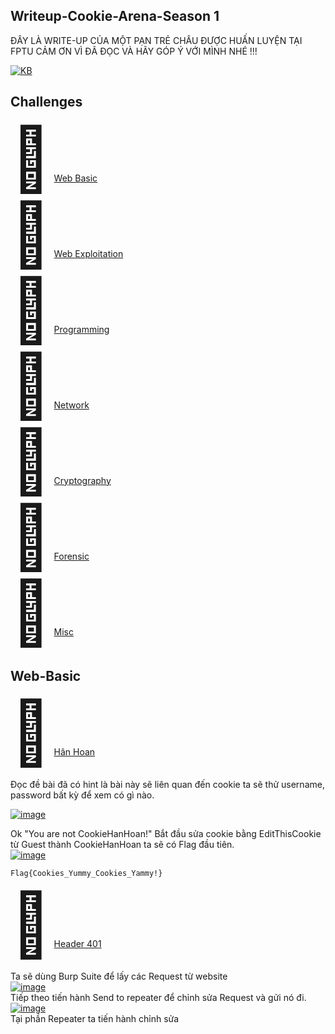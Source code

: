 ## Writeup-Cookie-Arena-Season 1

ĐÂY LÀ WRITE-UP CỦA MỘT PẠN TRẺ CHÂU ĐƯỢC HUẤN LUYỆN TẠI FPTU CẢM ƠN VÌ ĐÃ ĐỌC VÀ HÃY GÓP Ý VỚI MÌNH NHÉ !!!


<a href="https://ibb.co/bFTLP9T"><img src="https://i.ibb.co/gdNw3KN/KB.jpg" alt="KB" border="0"></a>

## Challenges
<span style='font-size:100px;'>&#128020;</span> [Web Basic](https://github.com/chkhanh/Writeup-Cookie-Arena-Season-1#Web-Basic)  
<span style='font-size:100px;'>&#128020;</span> [Web Exploitation ](https://github.com/chkhanh/Writeup-Cookie-Arena-Season-1#Web-Exploitation)  
<span style='font-size:100px;'>&#128020;</span> [Programming ](https://github.com/chkhanh/Writeup-Cookie-Arena-Season-1#Programming)  
<span style='font-size:100px;'>&#128020;</span> [Network ](https://github.com/chkhanh/Writeup-Cookie-Arena-Season-1#Network)  
<span style='font-size:100px;'>&#128020;</span> [Cryptography](https://github.com/chkhanh/Writeup-Cookie-Arena-Season-1#Cryptography)  
<span style='font-size:100px;'>&#128020;</span> [Forensic](https://github.com/chkhanh/Writeup-Cookie-Arena-Season-1#Forensic)  
<span style='font-size:100px;'>&#128020;</span> [Misc](https://github.com/chkhanh/Writeup-Cookie-Arena-Season-1#Misc)  
## Web-Basic
<span style='font-size:100px;'>&#128020;</span> [Hân Hoan](http://chal5.web.letspentest.org/)
  
  Đọc đề bài đã có hint là bài này sẽ liên quan đến cookie ta sẽ thử username, password bất kỳ để xem có gì nào.
  
  <a href="https://ibb.co/RYWwZgW"><img src="https://i.ibb.co/RYWwZgW/image.png" alt="image" border="0"></a>
  
  Ok "You are not CookieHanHoan!" Bắt đầu sửa cookie bằng EditThisCookie từ Guest thành CookieHanHoan ta sẽ có Flag đầu tiên.  
<a href="https://ibb.co/kmMPB3L"><img src="https://i.ibb.co/kmMPB3L/image.png" alt="image" border="0"></a> 

```Flag{Cookies_Yummy_Cookies_Yammy!}```       
 
 <span style='font-size:100px;'>&#128020;</span> [Header 401](http://chal3.web.letspentest.org/)     
 
 Ta sẽ dùng Burp Suite để lấy các Request từ website  
  <a href="https://ibb.co/3krk86w"><img src="https://i.ibb.co/3krk86w/image.png" alt="image" border="0"></a>  
 Tiếp theo tiến hành Send to repeater để chỉnh sửa Request và gửi nó đi.  
 <a href="https://ibb.co/VwqqWK1"><img src="https://i.ibb.co/VwqqWK1/image.png" alt="image" border="0"></a>  
 Tại phần Repeater ta tiến hành chỉnh sửa  
 ```GET thành POST và thêm một header: Authorization: Basic Z2Fjb25sb250b246Y29va2llaGFuaG9hbg=='''  
 
  
  
